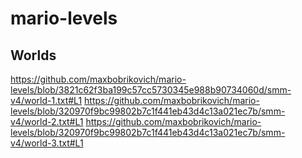 # mario-levels

## Worlds

https://github.com/maxbobrikovich/mario-levels/blob/3821c62f3ba199c57cc5730345e988b90734060d/smm-v4/world-1.txt#L1
https://github.com/maxbobrikovich/mario-levels/blob/320970f9bc99802b7c1f441eb43d4c13a021ec7b/smm-v4/world-2.txt#L1
https://github.com/maxbobrikovich/mario-levels/blob/320970f9bc99802b7c1f441eb43d4c13a021ec7b/smm-v4/world-3.txt#L1
